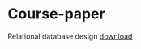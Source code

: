 # Course-paper
Relational database design
[download](https://github.com/BogdanKononenko/Course-paper/files/7420583/-19-05.2.pdf)
